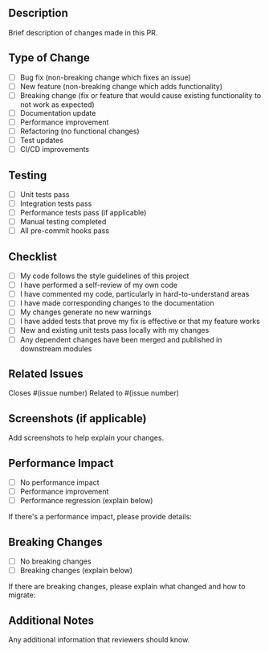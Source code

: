 ## Description
Brief description of changes made in this PR.

## Type of Change
- [ ] Bug fix (non-breaking change which fixes an issue)
- [ ] New feature (non-breaking change which adds functionality)
- [ ] Breaking change (fix or feature that would cause existing functionality to not work as expected)
- [ ] Documentation update
- [ ] Performance improvement
- [ ] Refactoring (no functional changes)
- [ ] Test updates
- [ ] CI/CD improvements

## Testing
- [ ] Unit tests pass
- [ ] Integration tests pass
- [ ] Performance tests pass (if applicable)
- [ ] Manual testing completed
- [ ] All pre-commit hooks pass

## Checklist
- [ ] My code follows the style guidelines of this project
- [ ] I have performed a self-review of my own code
- [ ] I have commented my code, particularly in hard-to-understand areas
- [ ] I have made corresponding changes to the documentation
- [ ] My changes generate no new warnings
- [ ] I have added tests that prove my fix is effective or that my feature works
- [ ] New and existing unit tests pass locally with my changes
- [ ] Any dependent changes have been merged and published in downstream modules

## Related Issues
Closes #(issue number)
Related to #(issue number)

## Screenshots (if applicable)
Add screenshots to help explain your changes.

## Performance Impact
- [ ] No performance impact
- [ ] Performance improvement
- [ ] Performance regression (explain below)

If there's a performance impact, please provide details:

## Breaking Changes
- [ ] No breaking changes
- [ ] Breaking changes (explain below)

If there are breaking changes, please explain what changed and how to migrate:

## Additional Notes
Any additional information that reviewers should know.
